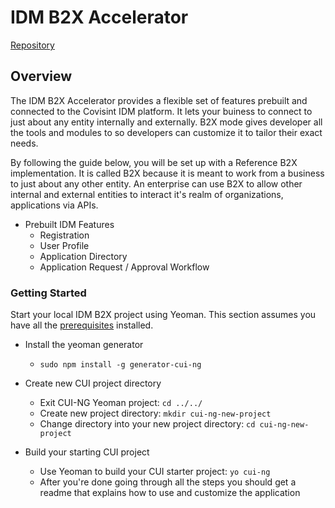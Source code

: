 # IDM B2X Accelerator

[Repository](https://github.com/covisint/cui-idm-b2x)

## Overview

The IDM B2X Accelerator provides a flexible set of features prebuilt and connected to the Covisint IDM platform. It lets your buiness to connect to just about any entity internally and externally. B2X mode gives developer all the tools and modules to so developers can customize it to tailor their exact needs.

By following the guide below, you will be set up with a Reference B2X implementation.  It is called B2X because it is meant to work from a business to just about any other entity. An enterprise can use B2X to allow other internal and external entities to interact it's realm of organizations, applications via APIs.

* Prebuilt IDM Features
  - Registration
  - User Profile
  - Application Directory
  - Application Request / Approval Workflow


### Getting Started

Start your local IDM B2X project using Yeoman.  This section assumes you have all the [prerequisites](../prerequisites.md) installed.

* Install the yeoman generator

  * `sudo npm install -g generator-cui-ng`

* Create new CUI project directory

  * Exit CUI-NG Yeoman project: `cd ../../`
  * Create new project directory: `mkdir cui-ng-new-project`
  * Change directory into your new project directory: `cd cui-ng-new-project`

* Build your starting CUI project

  * Use Yeoman to build your CUI starter project: `yo cui-ng`
  * After you're done going through all the steps you should get a readme that explains how to use and customize the application


